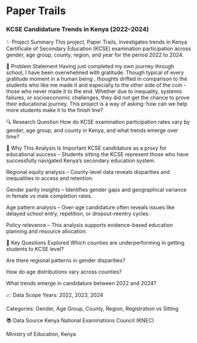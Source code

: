 # Paper Trails
### KCSE Candidature Trends in Kenya (2022–2024)

✨ Project Summary
This project, Paper Trails, investigates trends in Kenya Certificate of Secondary Education (KCSE) examination participation across gender, age group, county, region, and year for the period 2022 to 2024.

🧠 Problem Statement
Having just completed my own journey through school, I have been overwhelmed with gratitude. Though typical of every gratitude moment in a human being , thoughts drifted in comparison to the students who like me made it and especially to the other side of the coin - those who never made it to the end. Whether due to inequality, systemic failures, or socioeconomic challenges, they did not get the chance to prove their educational journey. This project is a way of asking: how can we help more students make it to the finish line?

🔍 Research Question
How do KCSE examination participation rates vary by gender, age group, and county in Kenya, and what trends emerge over time?

🎯 Why This Analysis Is Important
KCSE candidature as a proxy for educational success – Students sitting the KCSE represent those who have successfully navigated Kenya’s secondary education system.

Regional equity analysis – County-level data reveals disparities and inequalities in access and retention.

Gender parity insights – Identifies gender gaps and geographical variance in female vs male completion rates.

Age pattern analysis – Over-age candidature often reveals issues like delayed school entry, repetition, or dropout-reentry cycles.

Policy relevance – This analysis supports evidence-based education planning and resource allocation.

📌 Key Questions Explored
Which counties are underperforming in getting students to KCSE level?

Are there regional patterns in gender disparities?

How do age distributions vary across counties?

What trends emerge in candidature between 2022 and 2024?

📈 Data Scope
Years: 2022, 2023, 2024

Categories: Gender, Age Group, County, Region, Registration vs Sitting

📚 Data Source
Kenya National Examinations Council (KNEC)

Ministry of Education, Kenya
